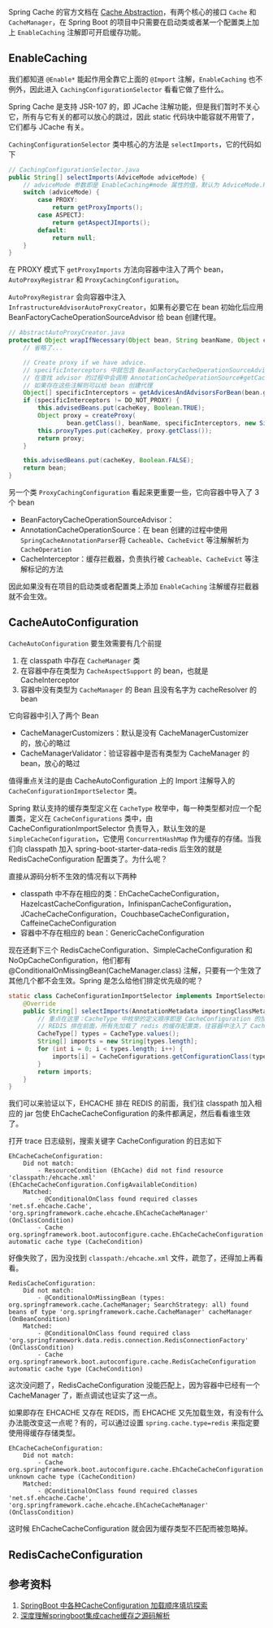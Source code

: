 Spring Cache 的官方文档在 [Cache Abstraction](https://docs.spring.io/spring-framework/docs/5.2.22.RELEASE/spring-framework-reference/integration.html#cache)，有两个核心的接口 `Cache` 和 `CacheManager`，在 Spring Boot 的项目中只需要在启动类或者某一个配置类上加上 `EnableCaching` 注解即可开启缓存功能。

## EnableCaching

我们都知道 `@Enable*` 能起作用全靠它上面的 `@Import` 注解，`EnableCaching` 也不例外，因此进入 `CachingConfigurationSelector` 看看它做了些什么。

Spring Cache 是支持 JSR-107 的，即 JCache 注解功能，但是我们暂时不关心它，所有与它有关的都可以放心的跳过，因此 static 代码块中能容就不用管了，它们都与 JCache 有关。

`CachingConfigurationSelector` 类中核心的方法是 `selectImports`，它的代码如下

```java
// CachingConfigurationSelector.java
public String[] selectImports(AdviceMode adviceMode) {
    // adviceMode 参数即是 EnableCaching#mode 属性的值，默认为 AdviceMode.PROXY
    switch (adviceMode) {
        case PROXY:
            return getProxyImports();
        case ASPECTJ:
            return getAspectJImports();
        default:
            return null;
    }
}
```

在 PROXY 模式下 `getProxyImports` 方法向容器中注入了两个 bean，`AutoProxyRegistrar` 和 `ProxyCachingConfiguration`。

`AutoProxyRegistrar` 会向容器中注入 `InfrastructureAdvisorAutoProxyCreator`，如果有必要它在 bean 初始化后应用 BeanFactoryCacheOperationSourceAdvisor 给 bean 创建代理。

```java
// AbstractAutoProxyCreator.java
protected Object wrapIfNecessary(Object bean, String beanName, Object cacheKey) {
    // 省略了...

    // Create proxy if we have advice.
    // specificInterceptors 中就包含 BeanFactoryCacheOperationSourceAdvisor，
    // 在查找 advisor 的过程中会调用 AnnotationCacheOperationSource#getCacheOperations 方法解析 Cacheable、CahceEvict 等注解，
    // 如果存在这些注解则可以给 bean 创建代理
    Object[] specificInterceptors = getAdvicesAndAdvisorsForBean(bean.getClass(), beanName, null);
    if (specificInterceptors != DO_NOT_PROXY) {
        this.advisedBeans.put(cacheKey, Boolean.TRUE);
        Object proxy = createProxy(
                bean.getClass(), beanName, specificInterceptors, new SingletonTargetSource(bean));
        this.proxyTypes.put(cacheKey, proxy.getClass());
        return proxy;
    }

    this.advisedBeans.put(cacheKey, Boolean.FALSE);
    return bean;
}
```

另一个类 `ProxyCachingConfiguration` 看起来更重要一些，它向容器中导入了 3 个 bean

* BeanFactoryCacheOperationSourceAdvisor：
* AnnotationCacheOperationSource：在 bean 创建的过程中使用 `SpringCacheAnnotationParser`将 `Cacheable`、`CacheEvict` 等注解解析为 `CacheOperation`
* CacheInterceptor：缓存拦截器，负责执行被 `Cacheable`、`CacheEvict` 等注解标记的方法

因此如果没有在项目的启动类或者配置类上添加 `EnableCaching` 注解缓存拦截器就不会生效。

## CacheAutoConfiguration

`CacheAutoConfiguration` 要生效需要有几个前提

1. 在 classpath 中存在 `CacheManager` 类
2. 在容器中存在类型为 `CacheAspectSupport` 的 bean，也就是 CacheInterceptor
3. 容器中没有类型为 `CacheManager` 的 Bean 且没有名字为 cacheResolver 的 bean

它向容器中引入了两个 Bean

* CacheManagerCustomizers：默认是没有 CacheManagerCustomizer 的，放心的略过
* CacheManagerValidator：验证容器中是否有类型为 CacheManager 的 bean，放心的略过

值得重点关注的是由 CacheAutoConfiguration 上的 Import 注解导入的 `CacheConfigurationImportSelector` 类。

Spring 默认支持的缓存类型定义在 `CacheType` 枚举中，每一种类型都对应一个配置类，定义在 `CacheConfigurations` 类中，由 CacheConfigurationImportSelector 负责导入，默认生效的是 `SimpleCacheConfiguration`，它使用 `ConcurrentHashMap` 作为缓存的存储。当我们向 classpath 加入 spring-boot-starter-data-redis 后生效的就是 RedisCacheConfiguration 配置类了。为什么呢？

直接从源码分析不生效的情况有以下两种

* classpath 中不存在相应的类：EhCacheCacheConfiguration，HazelcastCacheConfiguration，InfinispanCacheConfiguration，JCacheCacheConfiguration，CouchbaseCacheConfiguration，CaffeineCacheConfiguration
* 容器中不存在相应的 bean：GenericCacheConfiguration

现在还剩下三个 RedisCacheConfiguration、SimpleCacheConfiguration 和 NoOpCacheConfiguration，他们都有 @ConditionalOnMissingBean(CacheManager.class) 注解，只要有一个生效了其他几个都不会生效。Spring 是怎么给他们排定优先级的呢？

```java
static class CacheConfigurationImportSelector implements ImportSelector {
    @Override
    public String[] selectImports(AnnotationMetadata importingClassMetadata) {
        // 重点在这里：CacheType 中枚举的定义顺序即是 CacheConfiguration 的加载顺序，
        // REDIS 排在前面，所有先加载了 redis 的缓存配置类，往容器中注入了 CacheManager，其他几个配置类都被忽略了
        CacheType[] types = CacheType.values();
        String[] imports = new String[types.length];
        for (int i = 0; i < types.length; i++) {
            imports[i] = CacheConfigurations.getConfigurationClass(types[i]);
        }
        return imports;
    }
}
```

我们可以来验证以下，EHCACHE 排在 REDIS 的前面，我们往 classpath 加入相应的 jar 包使 EhCacheCacheConfiguration 的条件都满足，然后看看谁生效了。

打开 trace 日志级别，搜索关键字 CacheConfiguration 的日志如下

```
EhCacheCacheConfiguration:
    Did not match:
        - ResourceCondition (EhCache) did not find resource 'classpath:/ehcache.xml' (EhCacheCacheConfiguration.ConfigAvailableCondition)
    Matched:
        - @ConditionalOnClass found required classes 'net.sf.ehcache.Cache', 'org.springframework.cache.ehcache.EhCacheCacheManager' (OnClassCondition)
        - Cache org.springframework.boot.autoconfigure.cache.EhCacheCacheConfiguration automatic cache type (CacheCondition)
```

好像失败了，因为没找到 `classpath:/ehcache.xml` 文件，疏忽了，还得加上再看看。

```
RedisCacheConfiguration:
    Did not match:
        - @ConditionalOnMissingBean (types: org.springframework.cache.CacheManager; SearchStrategy: all) found beans of type 'org.springframework.cache.CacheManager' cacheManager (OnBeanCondition)
    Matched:
        - @ConditionalOnClass found required class 'org.springframework.data.redis.connection.RedisConnectionFactory' (OnClassCondition)
        - Cache org.springframework.boot.autoconfigure.cache.RedisCacheConfiguration automatic cache type (CacheCondition)
```

这次没问题了，RedisCacheConfiguration 没能匹配上，因为容器中已经有一个 CacheManager 了，断点调试也证实了这一点。

如果即存在 EHCACHE 又存在 REDIS，而 EHCACHE 又先加载生效，有没有什么办法能改变这一点呢？有的，可以通过设置 `spring.cache.type=redis` 来指定要使用得缓存存储类型。

```
EhCacheCacheConfiguration:
    Did not match:
        - Cache org.springframework.boot.autoconfigure.cache.EhCacheCacheConfiguration unknown cache type (CacheCondition)
    Matched:
        - @ConditionalOnClass found required classes 'net.sf.ehcache.Cache', 'org.springframework.cache.ehcache.EhCacheCacheManager' (OnClassCondition)
```

这时候 EhCacheCacheConfiguration 就会因为缓存类型不匹配而被忽略掉。

## RedisCacheConfiguration

## 参考资料

1. [SpringBoot 中各种CacheConfiguration 加载顺序填坑探索](https://www.jianshu.com/p/8a953cd0b265)
2. [深度理解springboot集成cache缓存之源码解析](https://blog.csdn.net/Kevinnsm/article/details/112638500)
